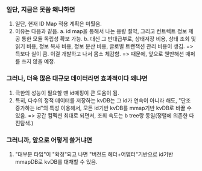 ### 일단, 지금은 못씀 왜냐하면
1. 일단, 현재 ID Map 적용 계획은 미뤘음.
2. 이유는 다음과 같음.
a. id map을 통해서 나는 용량 절약, 그리고 컨트렉트 정보 제공 통한 모듈 독립성 확보 가능.
b. 대신 그 반대급부로, 상태저장 비용, 상태 조회 및 읽기 비용, 정보 복사 비용, 정보 분산 비용, 글로벌 트랜잭션 관리 비용이 생김.
=> 득보다 실이 큼. 이걸 개발하고 나서 몸소 체감함.
=> 때문에, 앞으로 웬만해선 매퍼를 쓰지 않을 예정.
### 그러나, 더욱 많은 대규모 데이터라면 효과적이다 왜냐면
1. 극한의 성능이 필요할 떈 id매핑이 큰 도움이 됨.
2. 특히, 다수의 정적 데이터를 저장하는 kvDB는 그 id가 연속이 아니라 해도, "단조 증가하는 id"의 특성 이용해서, 모든 id기반 kvDB를 mmap기반 kvDB로 바꿀 수 있음.
=> 공간 컴펙션 최대로 되면서, 조회 속도는 b tree랑 동일(정렬에 의존한 다진탐색.)
### 그러니까, 앞으로 어떻게 쓸거냐면
1. "대부분 타입"이 "확정"되고 나면 "버전드 헤더+어뎁터"기반으로 id기반 mmapDB로 kvDB를 대채할 수 있음.